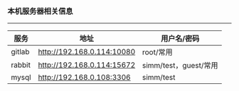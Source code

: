 ### 本机服务器相关信息 
-------------------------------------------------------
| 服务 | 地址 | 用户名/密码 |
|------------------|------------------|------------------|
| gitlab | http://192.168.0.114:10080 | root/常用 |
| rabbit | http://192.168.0.114:15672 | simm/test，guest/常用 |
| mysql  | http://192.168.0.108:3306  | simm/test |